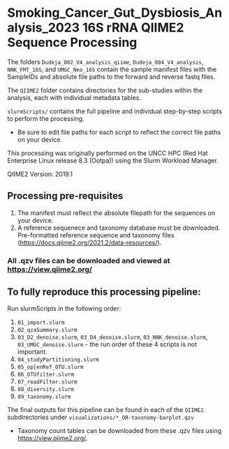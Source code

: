 # Smoking_Cancer_Gut_Dysbiosis_Analysis_2023 16S rRNA QIIME2 Sequence Processing

The folders `Dudeja_002_V4_analysis_qiime`, `Dudeja_004_V4_analysis`, `NNK_FMT_16S`, and `UMGC_Neo_16S` contain the sample manifest files with the SampleIDs and absolute file paths to the forward and reverse fastq files.

The `QIIME2` folder contains directories for the sub-studies within the analysis, each with individual metadata tables.

`slurmScripts/` contains the full pipeline and individual step-by-step scripts to perform the processing.
- Be sure to edit file paths for each script to reflect the correct file paths on your device.

This processing was originally performed on the UNCC HPC (Red Hat Enterprise Linux release 8.3 (Ootpa)) using the Slurm Workload Manager.

QIIME2 Version: 2019.1

## Processing pre-requisites

1. The manifest must reflect the absolute filepath for the sequences on your device.
2. A reference sequenece and taxonomy database must be downloaded. Pre-formatted reference sequence and taxonomy files (https://docs.qiime2.org/2021.2/data-resources/).

### All .qzv files can be downloaded and viewed at https://view.qiime2.org/

## To fully reproduce this processing pipeline:

Run slurmScripts in the following order:

1. `01_import.slurm`
2. `02_qzaSummary.slurm`
3. `03_D2_denoise.slurm`, `03_D4_denoise.slurm`, `03_NNK_denoise.slurm`, `03_UMGC_denoise.slurm` - the run order of these 4 scripts is not important.
4. `04_studyPartitioning.slurm`
5. `05_op[enRef_OTU.slurm`
6. `06_OTUfilter.slurm`
7. `07_readFilter.slurm`
8. `08_diversity.slurm`
9. `09_taxonomy.slurm`

The final outputs for this pipeline can be found in each of the `QIIME2` subdirectories under `visualizations/*_OR-taxonomy-barplot.qzv`
- Taxonomy count tables can be downloaded from these .qzv files  using https://view.qiime2.org/.
